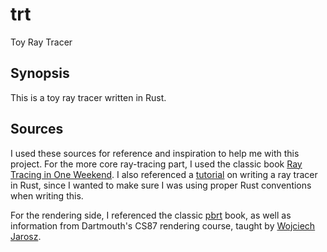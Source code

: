 # trt

Toy Ray Tracer

## Synopsis

This is a toy ray tracer written in Rust.

## Sources

I used these sources for reference and inspiration to help me with this project.
For the more core ray-tracing part, I used the classic book
[Ray Tracing in One Weekend](https://www.amazon.com/Ray-Tracing-Weekend-Minibooks-Book-ebook/dp/B01B5AODD8).
I also referenced a [tutorial](https://bheisler.github.io/post/writing-raytracer-in-rust-part-1/)
on writing a ray tracer in Rust, since I wanted to
make sure I was using proper Rust conventions when writing this.

For the rendering side, I referenced the classic [pbrt](http://pbrt.org) book,
as well as information from Dartmouth's CS87 rendering course, taught
by [Wojciech Jarosz](https://cs.dartmouth.edu/~wjarosz/).
